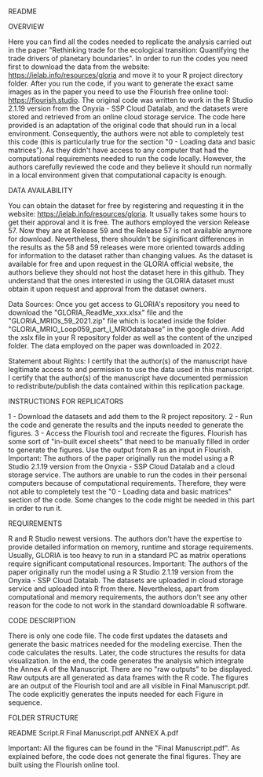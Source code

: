 README

OVERVIEW

Here you can find all the codes needed to replicate the analysis carried out in the paper  "Rethinking trade for the ecological transition: Quantifying the trade drivers of planetary boundaries". 
In order to run the codes you need first to download the data from the website: https://ielab.info/resources/gloria and move it to your R project directory folder. 
After you run the code, if you want to generate the exact same images as in the paper you need to use the Flourish free online tool: https://flourish.studio. 
The original code was written to work in the R Studio 2.1.19 version from the Onyxia - SSP Cloud Datalab, and the datasets were stored and retrieved from an online cloud storage service. 
The code here provided is an adaptation of the original code that should run in a local environment. Consequently, the authors were not able to completely test this code (this is particularly true for the section "0 - Loading data and basic matrices"). As they didn't have access to any computer that had the computational requirements needed to run the code locally. 
However, the authors carefully reviewed the code and they believe it should run normally in a local environment given that computational capacity is enough. 

DATA AVAILABILITY 

You can obtain the dataset for free by registering and requesting it in the website: https://ielab.info/resources/gloria. It usually takes some hours to get their approval and it is free. 
The authors employed the version Release 57. Now they are at Release 59 and the Release 57 is not available anymore for download. Nevertheless, there shouldn't be siginificant differences in the results as the 58 and 59 releases were more oriented towards adding for information to the dataset rather than changing values. 
As the dataset is available for free and upon request in the GLORIA official website, the authors believe they should not host the dataset here in this github. They understand that the ones interested in using the GLORIA dataset must obtain it upon request and approval from the dataset owners.

Data Sources: 
Once you get access to GLORIA's repository you need to download the "GLORIA_ReadMe_xxx.xlsx" file and the "GLORIA_MRIOs_59_2021.zip" file which is located inside the folder "GLORIA_MRIO_Loop059_part_I_MRIOdatabase" in the google drive.
Add the xslx file in your R repository folder as well as the content of the unziped folder. The data employed on the paper was downloaded in 2022. 

Statement about Rights: 
I certify that the author(s) of the manuscript have legitimate access to and permission to use the data used in this manuscript.
I certify that the author(s) of the manuscript have documented permission to redistribute/publish the data contained within this replication package.

INSTRUCTIONS FOR REPLICATORS

1 - Download the datasets and add them to the R project repository. 
2 - Run the code and generate the results and the inputs needed to generate the figures. 
3 - Access the Flourish tool and recreate the figures. Flourish has some sort of "in-built excel sheets" that need to be manually filled in order to generate the figures. Use the output from R as an input in Flourish. 
Important: The authors of the paper originally run the model using a R Studio 2.1.19 version from the Onyxia - SSP Cloud Datalab and a cloud storage service. The authors are unable to run the codes in their personal computers because of computational requirements. Therefore, they were not able to completely test the "0 - Loading data and basic matrices" section of the code. Some changes to the code might be needed in this part in order to run it.

REQUIREMENTS

R and R Studio newest versions. 
The authors don't have the expertise to provide detailed information on memory, runtime and storage requirements. Usually, GLORIA is too heavy to run in a standard PC as matrix operations require significant computational resources. 
Important: The authors of the paper originally run the model using a R Studio 2.1.19 version from the Onyxia - SSP Cloud Datalab. The datasets are uploaded in cloud storage service and uploaded into R from there. Nevertheless, apart from computational and memory requirements, the authors don't see any other reason for the code to not work in the standard downloadable R software. 

CODE DESCRIPTION

There is only one code file. The code first updates the datasets and generate the basic matrices needed for the modeling exercise. Then the code calculates the results. Later, the code structures the results for data visualization. In the end, the code generates the analysis which integrate the Annex A of the Manuscript. 
There are no "raw outputs" to be displayed. Raw outputs are all generated as data frames with the R code. The figures are an output of the Flourish tool and are all visible in Final Manuscript.pdf. The code explicitly generates the inputs needed for each Figure in sequence. 

FOLDER STRUCTURE

README
Script.R
Final Manuscript.pdf
ANNEX A.pdf

Important: All the figures can be found in the "Final Manuscript.pdf". As explained before, the code does not generate the final figures. They are built using the Flourish online tool. 
